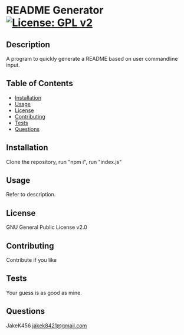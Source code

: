# README Generator [![License: GPL v2](https://img.shields.io/badge/License-GPL_v2-blue.svg)](https://www.gnu.org/licenses/old-licenses/gpl-2.0.en.html)

## Description

A program to quickly generate a README based on user commandline input.

## Table of Contents

- [Installation](#installation)
- [Usage](#usage)
- [License](#license)
- [Contributing](#contributing)
- [Tests](#tests)
- [Questions](#questions)

## Installation

Clone the repository, run "npm i", run "index.js"

## Usage

Refer to description.

## License

GNU General Public License v2.0

## Contributing

Contribute if you like

## Tests

Your guess is as good as mine.

## Questions

JakeK456
jakek8421@gmail.com